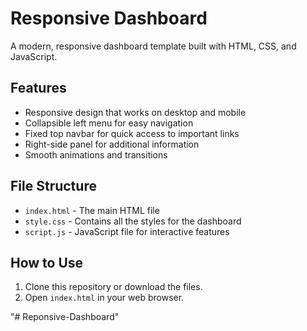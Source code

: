 # Responsive Dashboard

A modern, responsive dashboard template built with HTML, CSS, and JavaScript.

## Features

- Responsive design that works on desktop and mobile
- Collapsible left menu for easy navigation
- Fixed top navbar for quick access to important links
- Right-side panel for additional information
- Smooth animations and transitions

## File Structure

- `index.html` - The main HTML file
- `style.css` - Contains all the styles for the dashboard
- `script.js` - JavaScript file for interactive features

## How to Use

1. Clone this repository or download the files.
2. Open `index.html` in your web browser.



"# Reponsive-Dashboard" 
